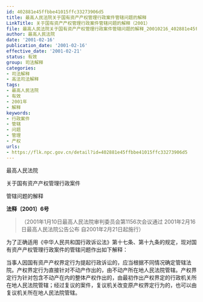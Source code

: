 ```yaml
---
id: 402881e45ffbbe41015ffc33273906d5
title: 最高人民法院关于国有资产产权管理行政案件管辖问题的解释
LinkTitle: 关于国有资产产权管理行政案件管辖问题的解释（2001）
file: 最高人民法院关于国有资产产权管理行政案件管辖问题的解释_20010216_402881e45ffbbe41015ffc33273906d5.docx
author: 最高人民法院
date: '2001-02-16'
publication_date: '2001-02-16'
effective_date: '2001-02-21'
status: 有效
group: 司法解释
categories:
- 司法解释
- 高法司法解释
tags:
- 最高人民法院
- 有效
- 2001年
- 解释
keywords:
- 行政案件
- 管辖
- 问题
- 管理
- 产权
urls:
- https://flk.npc.gov.cn/detail?id=402881e45ffbbe41015ffc33273906d5
---
```


最高人民法院

关于国有资产产权管理行政案件

管辖问题的解释

**法释〔2001〕6号**

> （2001年1月10日最高人民法院审判委员会第1156次会议通过 2001年2月16日最高人民法院公告公布 自2001年2月21日起施行）

为了正确适用《中华人民共和国行政诉讼法》第十七条、第十九条的规定，现对国有资产产权管理行政案件的管辖问题作出如下解释：

当事人因国有资产产权界定行为提起行政诉讼的，应当根据不同情况确定管辖法院。产权界定行为直接针对不动产作出的，由不动产所在地人民法院管辖。产权界定行为针对包含不动产在内的整体产权作出的，由最初作出产权界定的行政机关所在地人民法院管辖；经过复议的案件，复议机关改变原产权界定行为的，也可以由复议机关所在地人民法院管辖。
